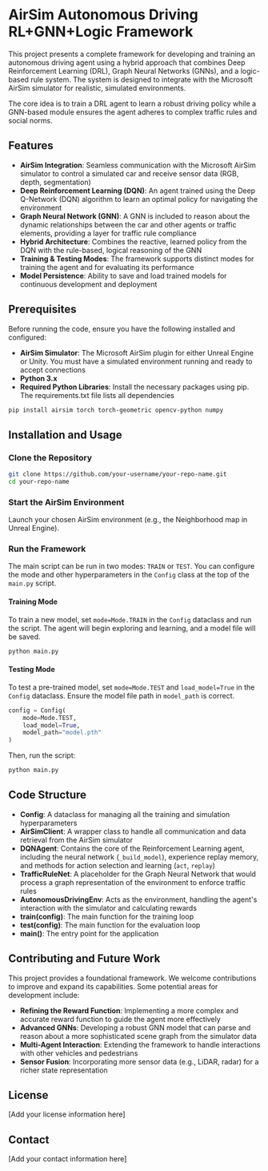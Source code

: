 # AirSim Autonomous Driving RL+GNN+Logic Framework

This project presents a complete framework for developing and training an autonomous driving agent using a hybrid approach that combines Deep Reinforcement Learning (DRL), Graph Neural Networks (GNNs), and a logic-based rule system. The system is designed to integrate with the Microsoft AirSim simulator for realistic, simulated environments.

The core idea is to train a DRL agent to learn a robust driving policy while a GNN-based module ensures the agent adheres to complex traffic rules and social norms.

## Features

- **AirSim Integration**: Seamless communication with the Microsoft AirSim simulator to control a simulated car and receive sensor data (RGB, depth, segmentation)
- **Deep Reinforcement Learning (DQN)**: An agent trained using the Deep Q-Network (DQN) algorithm to learn an optimal policy for navigating the environment
- **Graph Neural Network (GNN)**: A GNN is included to reason about the dynamic relationships between the car and other agents or traffic elements, providing a layer for traffic rule compliance
- **Hybrid Architecture**: Combines the reactive, learned policy from the DQN with the rule-based, logical reasoning of the GNN
- **Training & Testing Modes**: The framework supports distinct modes for training the agent and for evaluating its performance
- **Model Persistence**: Ability to save and load trained models for continuous development and deployment

## Prerequisites

Before running the code, ensure you have the following installed and configured:

- **AirSim Simulator**: The Microsoft AirSim plugin for either Unreal Engine or Unity. You must have a simulated environment running and ready to accept connections
- **Python 3.x**
- **Required Python Libraries**: Install the necessary packages using pip. The requirements.txt file lists all dependencies

```bash
pip install airsim torch torch-geometric opencv-python numpy
```

## Installation and Usage

### Clone the Repository

```bash
git clone https://github.com/your-username/your-repo-name.git
cd your-repo-name
```

### Start the AirSim Environment

Launch your chosen AirSim environment (e.g., the Neighborhood map in Unreal Engine).

### Run the Framework

The main script can be run in two modes: `TRAIN` or `TEST`. You can configure the mode and other hyperparameters in the `Config` class at the top of the `main.py` script.

#### Training Mode

To train a new model, set `mode=Mode.TRAIN` in the `Config` dataclass and run the script. The agent will begin exploring and learning, and a model file will be saved.

```bash
python main.py
```

#### Testing Mode

To test a pre-trained model, set `mode=Mode.TEST` and `load_model=True` in the `Config` dataclass. Ensure the model file path in `model_path` is correct.

```python
config = Config(
    mode=Mode.TEST,
    load_model=True,
    model_path="model.pth"
)
```

Then, run the script:

```bash
python main.py
```

## Code Structure

- **Config**: A dataclass for managing all the training and simulation hyperparameters
- **AirSimClient**: A wrapper class to handle all communication and data retrieval from the AirSim simulator
- **DQNAgent**: Contains the core of the Reinforcement Learning agent, including the neural network (`_build_model`), experience replay memory, and methods for action selection and learning (`act`, `replay`)
- **TrafficRuleNet**: A placeholder for the Graph Neural Network that would process a graph representation of the environment to enforce traffic rules
- **AutonomousDrivingEnv**: Acts as the environment, handling the agent's interaction with the simulator and calculating rewards
- **train(config)**: The main function for the training loop
- **test(config)**: The main function for the evaluation loop
- **main()**: The entry point for the application

## Contributing and Future Work

This project provides a foundational framework. We welcome contributions to improve and expand its capabilities. Some potential areas for development include:

- **Refining the Reward Function**: Implementing a more complex and accurate reward function to guide the agent more effectively
- **Advanced GNNs**: Developing a robust GNN model that can parse and reason about a more sophisticated scene graph from the simulator data
- **Multi-Agent Interaction**: Extending the framework to handle interactions with other vehicles and pedestrians
- **Sensor Fusion**: Incorporating more sensor data (e.g., LiDAR, radar) for a richer state representation

## License

[Add your license information here]

## Contact

[Add your contact information here]

